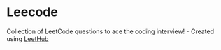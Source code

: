 # Leecode
Collection of LeetCode questions to ace the coding interview! - Created using [LeetHub](https://github.com/QasimWani/LeetHub)
